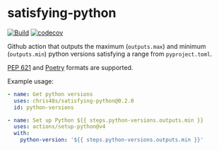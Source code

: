 # satisfying-python

[![Build](https://github.com/chris48s/satisfying-python/actions/workflows/test.yml/badge.svg?branch=main)](https://github.com/chris48s/satisfying-python/actions/workflows/test.yml)
[![codecov](https://codecov.io/gh/chris48s/satisfying-python/graph/badge.svg?token=wvSK4hGh8k)](https://codecov.io/gh/chris48s/satisfying-python)

Github action that outputs the maximum (`outputs.max`) and minimum (`outputs.min`) python versions satisfying a range from `pyproject.toml`.

[PEP 621](https://packaging.python.org/en/latest/specifications/declaring-project-metadata/#declaring-project-metadata) and [Poetry](https://python-poetry.org/) formats are supported.

Example usage:

```yaml
- name: Get python versions
  uses: chris48s/satisfying-python@0.2.0
  id: python-versions

- name: Set up Python ${{ steps.python-versions.outputs.min }}
  uses: actions/setup-python@v4
  with:
    python-version: '${{ steps.python-versions.outputs.min }}'
```
